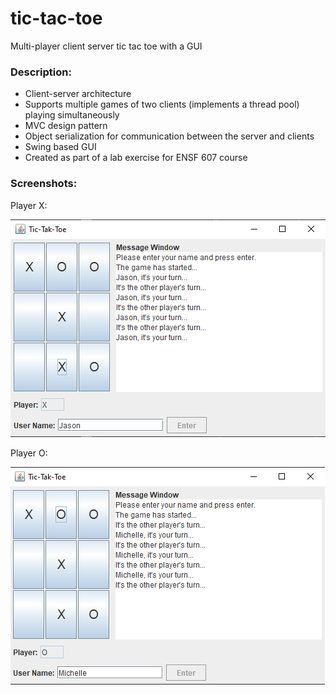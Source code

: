 # tic-tac-toe
Multi-player client server tic tac toe with a GUI

### Description:

* Client-server architecture
* Supports multiple games of two clients (implements a thread pool) playing simultaneously
* MVC design pattern
* Object serialization for communication between the server and clients
* Swing based GUI
* Created as part of a lab exercise for ENSF 607 course

### Screenshots:

Player X:

![Player X](./figures/PlayerX.png)

Player O:

![Player O](./figures/PlayerO.png)
